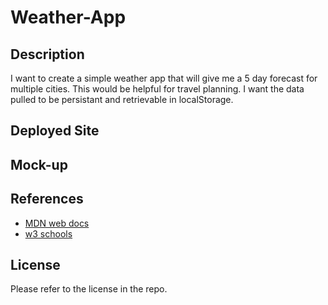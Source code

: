 # Weather-App

## Description

I want to create a simple weather app that will give me a 5 day forecast for multiple cities. This would be helpful for travel planning. I want the data pulled to be persistant and retrievable in localStorage.

## Deployed Site



## Mock-up



## References

- <a href="https://developer.mozilla.org/en-US/">MDN web docs</a>
- <a href ="https://www.w3schools.com/">w3 schools</a>

## License

Please refer to the license in the repo.